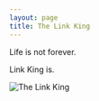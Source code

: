 ```yaml
---
layout: page
title: The Link King
---
```

  <audio>
 <source src="https://github.com/mjmaenner/the_link_king/blob/gh-pages/PrinceofDenmark_sMarch-Clarke.wav?raw=true"  type="audio/wav" />
  </audio>


Life is not forever.

Link King is.

![The Link King](http://the-link-king.party/lk.png)
